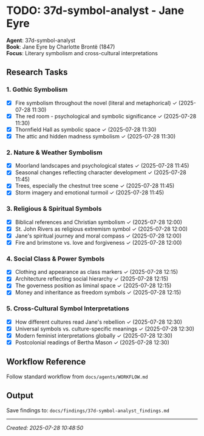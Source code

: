 # TODO: 37d-symbol-analyst - Jane Eyre

**Agent**: 37d-symbol-analyst  
**Book**: Jane Eyre by Charlotte Brontë (1847)  
**Focus**: Literary symbolism and cross-cultural interpretations  

## Research Tasks

### 1. Gothic Symbolism
- [x] Fire symbolism throughout the novel (literal and metaphorical) ✓ (2025-07-28 11:30)
- [x] The red room - psychological and symbolic significance ✓ (2025-07-28 11:30)
- [x] Thornfield Hall as symbolic space ✓ (2025-07-28 11:30)
- [x] The attic and hidden madness symbolism ✓ (2025-07-28 11:30)

### 2. Nature & Weather Symbolism
- [x] Moorland landscapes and psychological states ✓ (2025-07-28 11:45)
- [x] Seasonal changes reflecting character development ✓ (2025-07-28 11:45)
- [x] Trees, especially the chestnut tree scene ✓ (2025-07-28 11:45)
- [x] Storm imagery and emotional turmoil ✓ (2025-07-28 11:45)

### 3. Religious & Spiritual Symbols
- [x] Biblical references and Christian symbolism ✓ (2025-07-28 12:00)
- [x] St. John Rivers as religious extremism symbol ✓ (2025-07-28 12:00)
- [x] Jane's spiritual journey and moral compass ✓ (2025-07-28 12:00)
- [x] Fire and brimstone vs. love and forgiveness ✓ (2025-07-28 12:00)

### 4. Social Class & Power Symbols
- [x] Clothing and appearance as class markers ✓ (2025-07-28 12:15)
- [x] Architecture reflecting social hierarchy ✓ (2025-07-28 12:15)
- [x] The governess position as liminal space ✓ (2025-07-28 12:15)
- [x] Money and inheritance as freedom symbols ✓ (2025-07-28 12:15)

### 5. Cross-Cultural Symbol Interpretations
- [x] How different cultures read Jane's rebellion ✓ (2025-07-28 12:30)
- [x] Universal symbols vs. culture-specific meanings ✓ (2025-07-28 12:30)
- [x] Modern feminist interpretations globally ✓ (2025-07-28 12:30)
- [x] Postcolonial readings of Bertha Mason ✓ (2025-07-28 12:30)

## Workflow Reference
Follow standard workflow from `docs/agents/WORKFLOW.md`

## Output
Save findings to: `docs/findings/37d-symbol-analyst_findings.md`

---
*Created: 2025-07-28 10:48:50*